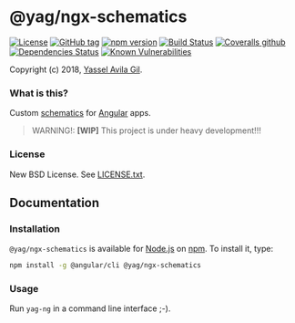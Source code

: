 @yag/ngx-schematics
=====

[![License](https://img.shields.io/badge/license-BSD%203--Clause-green.svg?style=flat-square)](https://raw.githubusercontent.com/yasselavila/ngx-schematics/master/LICENSE.txt)
[![GitHub tag](https://img.shields.io/github/tag/yasselavila/ngx-schematics.svg?style=flat-square)](https://github.com/yasselavila/ngx-schematics/releases)
[![npm version](http://img.shields.io/npm/v/@yag/ngx-schematics.svg?style=flat-square)](https://npmjs.org/package/@yag/ngx-schematics)
[![Build Status](https://img.shields.io/travis/yasselavila/ngx-schematics.svg?style=flat-square)](https://travis-ci.org/yasselavila/ngx-schematics)
[![Coveralls github](https://img.shields.io/coveralls/github/yasselavila/ngx-schematics/master.svg?style=flat-square)](https://coveralls.io/r/yasselavila/ngx-schematics?branch=master)
[![Dependencies Status](https://david-dm.org/yasselavila/ngx-schematics.svg?style=flat-square)](https://david-dm.org/yasselavila/ngx-schematics)
[![Known Vulnerabilities](https://snyk.io/test/github/yasselavila/ngx-schematics/badge.svg)](https://snyk.io/test/github/yasselavila/ngx-schematics)

Copyright (c) 2018, [Yassel Avila Gil](http://yasselavila.com).

### What is this?

Custom [schematics](https://blog.angular.io/schematics-an-introduction-dc1dfbc2a2b2) for [Angular](https://angular.io/) apps.

> WARNING!: **[WIP]** This project is under heavy development!!!

### License

New BSD License. See [LICENSE.txt](./LICENSE.txt).

## Documentation

### Installation

`@yag/ngx-schematics` is available for [Node.js](http://npmjs.org) on [npm](http://npmjs.org). To install it, type:

```bash
npm install -g @angular/cli @yag/ngx-schematics
```

### Usage

Run `yag-ng` in a command line interface ;-).
